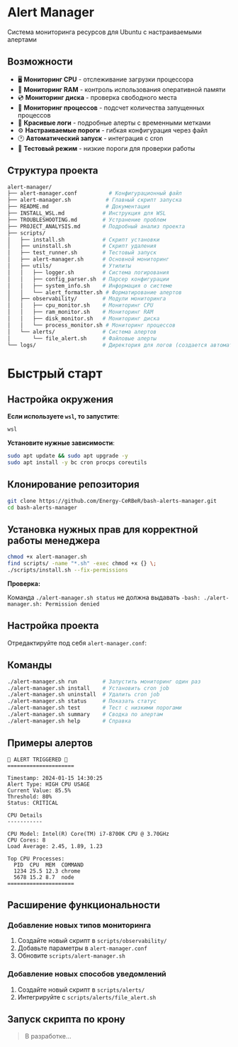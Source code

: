 # Alert Manager

Система мониторинга ресурсов для Ubuntu с настраиваемыми алертами

## Возможности

- 🖥️ **Мониторинг CPU** - отслеживание загрузки процессора
- 💾 **Мониторинг RAM** - контроль использования оперативной памяти  
- 💿 **Мониторинг диска** - проверка свободного места
- 🔄 **Мониторинг процессов** - подсчет количества запущенных процессов
- 📝 **Красивые логи** - подробные алерты с временными метками
- ⚙️ **Настраиваемые пороги** - гибкая конфигурация через файл
- 🕐 **Автоматический запуск** - интеграция с cron
- 🧪 **Тестовый режим** - низкие пороги для проверки работы

## Структура проекта

```bash
alert-manager/
├── alert-manager.conf          # Конфигурационный файл
├── alert-manager.sh           # Главный скрипт запуска
├── README.md                  # Документация
├── INSTALL_WSL.md            # Инструкция для WSL
├── TROUBLESHOOTING.md        # Устранение проблем
├── PROJECT_ANALYSIS.md       # Подробный анализ проекта
├── scripts/
│   ├── install.sh            # Скрипт установки
│   ├── uninstall.sh          # Скрипт удаления
│   ├── test_runner.sh        # Тестовый запуск
│   ├── alert-manager.sh      # Основной мониторинг
│   ├── utils/                # Утилиты
│   │   ├── logger.sh         # Система логирования
│   │   ├── config_parser.sh  # Парсер конфигурации
│   │   ├── system_info.sh    # Информация о системе
│   │   └── alert_formatter.sh # Форматирование алертов
│   ├── observability/        # Модули мониторинга
│   │   ├── cpu_monitor.sh    # Мониторинг CPU
│   │   ├── ram_monitor.sh    # Мониторинг RAM
│   │   ├── disk_monitor.sh   # Мониторинг диска
│   │   └── process_monitor.sh # Мониторинг процессов
│   └── alerts/               # Система алертов
│       └── file_alert.sh     # Файловые алерты
└── logs/                     # Директория для логов (создается автоматически)               # Директория для логов (создается автоматически)
```

# Быстрый старт

## Настройка окружения

**Если используете `wsl`, то запустите**:

```powershell
wsl
```

**Установите нужные зависимости**:

```bash
sudo apt update && sudo apt upgrade -y
sudo apt install -y bc cron procps coreutils
```

## Клонирование репозитория

```bash
git clone https://github.com/Energy-CeRBeR/bash-alerts-manager.git
cd bash-alerts-manager
```

## Установка нужных прав для корректной работы менеджера

```bash
chmod +x alert-manager.sh
find scripts/ -name "*.sh" -exec chmod +x {} \;
./scripts/install.sh --fix-permissions
```

**Проверка:**

Команда `./alert-manager.sh status` не должна выдавать `-bash: ./alert-manager.sh: Permission denied`

## Настройка проекта

Отредактируйте под себя `alert-manager.conf`:

## Команды

```bash
./alert-manager.sh run        # Запустить мониторинг один раз
./alert-manager.sh install    # Установить cron job
./alert-manager.sh uninstall  # Удалить cron job
./alert-manager.sh status     # Показать статус
./alert-manager.sh test       # Тест с низкими порогами
./alert-manager.sh summary    # Сводка по алертам
./alert-manager.sh help       # Справка
```

## Примеры алертов

```
🚨 ALERT TRIGGERED 🚨
=====================

Timestamp: 2024-01-15 14:30:25
Alert Type: HIGH CPU USAGE
Current Value: 85.5%
Threshold: 80%
Status: CRITICAL

CPU Details
-----------

CPU Model: Intel(R) Core(TM) i7-8700K CPU @ 3.70GHz
CPU Cores: 8
Load Average: 2.45, 1.89, 1.23

Top CPU Processes:
  PID  CPU  MEM  COMMAND
  1234 25.5 12.3 chrome
  5678 15.2 8.7  node
=====================
```

## Расширение функциональности

### Добавление новых типов мониторинга

1. Создайте новый скрипт в `scripts/observability/`
2. Добавьте параметры в `alert-manager.conf`
3. Обновите `scripts/alert-manager.sh`

### Добавление новых способов уведомлений

1. Создайте новый скрипт в `scripts/alerts/`
2. Интегрируйте с `scripts/alerts/file_alert.sh`

## Запуск скрипта по крону

> В разработке...
